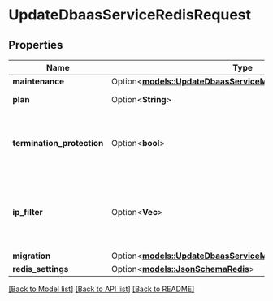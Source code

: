 # UpdateDbaasServiceRedisRequest

## Properties

Name | Type | Description | Notes
------------ | ------------- | ------------- | -------------
**maintenance** | Option<[**models::UpdateDbaasServiceMysqlRequestMaintenance**](update_dbaas_service_mysql_request_maintenance.md)> |  | [optional]
**plan** | Option<**String**> | Subscription plan | [optional]
**termination_protection** | Option<**bool**> | Service is protected against termination and powering off | [optional]
**ip_filter** | Option<**Vec<String>**> | Allow incoming connections from CIDR address block, e.g. '10.20.0.0/16' | [optional]
**migration** | Option<[**models::UpdateDbaasServiceMysqlRequestMigration**](update_dbaas_service_mysql_request_migration.md)> |  | [optional]
**redis_settings** | Option<[**models::JsonSchemaRedis**](json-schema-redis.md)> |  | [optional]

[[Back to Model list]](../README.md#documentation-for-models) [[Back to API list]](../README.md#documentation-for-api-endpoints) [[Back to README]](../README.md)


